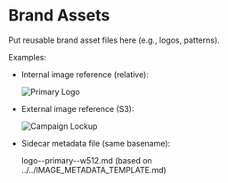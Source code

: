 # Brand Assets

Put reusable brand asset files here (e.g., logos, patterns).

Examples:

- Internal image reference (relative):
  
  ![Primary Logo](../brand/logo--primary--w512.webp "Primary logo")

- External image reference (S3):
  
  ![Campaign Lockup](https://s3.example.com/space/brand/campaign-lockup-2025.png)

- Sidecar metadata file (same basename):
  
  logo--primary--w512.md (based on ../../IMAGE_METADATA_TEMPLATE.md)
